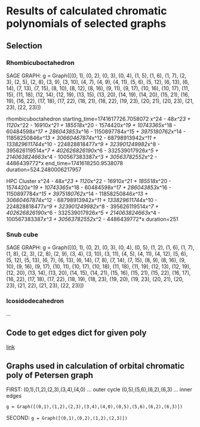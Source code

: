 # Results of calculated chromatic polynomials of selected graphs

## Selection

### Rhombicuboctahedron

SAGE GRAPH:
g = Graph([(0, 1), (0, 2), (0, 3), (0, 4), (1, 5), (1, 6), (1, 7), (2, 3), (2, 5), (2, 8), (3, 9), (3, 10), (4, 7), (4, 9), (4, 11), (5, 6), (5, 12), (6, 13), (6, 14), (7, 13), (7, 15), (8, 10), (8, 12), (8, 16), (9, 11), (9, 17), (10, 16), (10, 17), (11, 15), (11, 18), (12, 14), (12, 19), (13, 15), (13, 20), (14, 19), (14, 20), (15, 21), (16, 19), (16, 22), (17, 18), (17, 22), (18, 21), (18, 22), (19, 23), (20, 21), (20, 23), (21, 23), (22, 23)])

rhombicuboctahedron
starting_time=1741617726.7058072
x^24 - 48*x^23 + 1120*x^22 - 16910*x^21 + 185518*x^20 - 1574420*x^19 + 10743365*x^18 - 60484598*x^17 + 286043853*x^16 - 1150897784*x^15 + 3975180762*x^14 - 11858250846*x^13 + 30660467874*x^12 - 68798913942*x^11 + 133829611744*x^10 - 224828818477*x^9 + 323901249982*x^8 - 395626119514*x^7 + 402626826190*x^6 - 332539017926*x^5 + 214063824663*x^4 - 100567383387*x^3 + 30563782552*x^2 - 4486439772*x
end_time=1741618250.9538078
duration=524.2480006217957

HPC Cluster
x^24 - 48*x^23 + 1120*x^22 - 16910*x^21 + 185518*x^20 - 1574420*x^19 + 10743365*x^18 - 60484598*x^17 + 286043853*x^16 - 1150897784*x^15 + 3975180762*x^14 - 11858250846*x^13 + 30660467874*x^12 - 68798913942*x^11 + 133829611744*x^10 - 224828818477*x^9 + 323901249982*x^8 - 395626119514*x^7 + 402626826190*x^6 - 332539017926*x^5 + 214063824663*x^4 - 100567383387*x^3 + 30563782552*x^2 - 4486439772*x
duration=251

### Snub cube

SAGE GRAPH:
g = Graph([(0, 1), (0, 2), (0, 3), (0, 4), (0, 5), (1, 2), (1, 6), (1, 7), (1, 8), (2, 3), (2, 8), (2, 9), (3, 4), (3, 10), (3, 11), (4, 5), (4, 11), (4, 12), (5, 6), (5, 12), (5, 13), (6, 7), (6, 13), (6, 14), (7, 8), (7, 14), (7, 15), (8, 9), (8, 16), (9, 10), (9, 16), (9, 17), (10, 11), (10, 17), (10, 18), (11, 18), (11, 19), (12, 13), (12, 19), (12, 20), (13, 14), (13, 20), (14, 15), (14, 21), (15, 16), (15, 21), (15, 22), (16, 17), (16, 22), (17, 18), (17, 22), (18, 19), (18, 23), (19, 20), (19, 23), (20, 21), (20, 23), (21, 22), (21, 23), (22, 23)])

### Icosidodecahedron

...

## Code to get edges dict for given poly

[link](../../Code/edges_extract.py)

## Graphs used in calculation of orbital chromatic poly of Petersen graph

FIRST:
(0,1),(1,2),(2,3),(3,4),(4,0)  ... outer cycle
(0,5),(5,6),(6,2),(6,3) ... inner edges

`g = Graph([(0,1),(1,2),(2,3),(3,4),(4,0),(0,5),(5,6),(6,2),(6,3)])`

SECOND:
`g = Graph([(0,1),(0,2),(1,2),(2,3)])`
